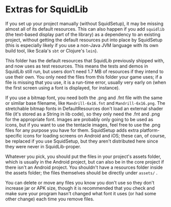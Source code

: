 # Extras for SquidLib

If you set up your project manually (without SquidSetup), it may be missing almost all of its default resources.
This can also happen if you add `squidlib` (the text-based display part of the library) as a dependency to an
existing project, without getting the default resources put into place by SquidSetup (this is especially likely
if you use a non-Java JVM language with its own build tool, like Scala's `sbt` or Clojure's `lein`).

This folder has the default resources that SquidLib previously shipped with, and now uses as test resources. This
means the tests and demos in SquidLib still run, but users don't need 1.7 MB of resources if they intend to use
their own. You only need the files from this folder your game uses; if a file is missing that you use, it is a
run-time error, usually very early on (when the first screen using a font is displayed, for instance).

If you use a bitmap font, you need both the .png and .fnt file with the same or similar base filename, like
`Mandrill-6x16.fnt` and `Mandrill-6x16.png`. The stretchable bitmap fonts in DefaultResources don't load an
external shader file (it's stored as a String in lib code), so they only need the .fnt and .png for the appropriate
font. Images are probably only going to be used as icons, but if you want to use the tentacle images, feel free to
use the .png files for any purpose you have for them. SquidSetup adds extra platform-specific icons for loading
screens on Android and iOS; these can, of course, be replaced if you use SquidSetup, but they aren't distributed
here since they were never in SquidLib-proper.

Whatever you pick, you should put the files in your project's assets folder, which is usually in the Android
project, but can also be in the core project if there isn't an Android project. You shouldn't have a resources
folder inside the assets folder; the files themselves should be directly under `assets/` .

You can delete or move any files you know you don't use so they don't increase jar or APK size, though it is
recommended that you check and make sure your program hasn't changed what font it uses (or had some other change)
each time you remove files.
